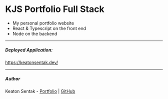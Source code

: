 # KJS Portfolio Full Stack

- My personal portfolio website
- React & Typescript on the front end
- Node on the backend

---

##### Deployed Application:

https://keatonsentak.dev/

---

##### Author

Keaton Sentak - [Portfolio](https://keatonsentak.dev) | [GitHub](https://github.com/ksentak)
